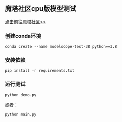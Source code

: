 ## 魔塔社区cpu版模型测试
[点击前往魔塔社区>>](https://modelscope.cn/models)

### 创建conda环境
```shell
conda create --name modelscope-test-38 python==3.8
```

### 安装依赖
```shell
pip install -r requirements.txt
```

### 运行测试
```shell
python demo.py
```

或者：

```shell
python main.py
```

